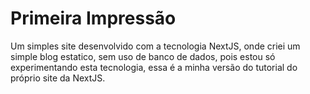 # Primeira Impressão
Um simples site desenvolvido com a tecnologia NextJS, onde criei um simple blog estatico, sem uso de banco de dados, pois estou só experimentando esta tecnologia, essa é a minha versão do tutorial do próprio site da NextJS. 
